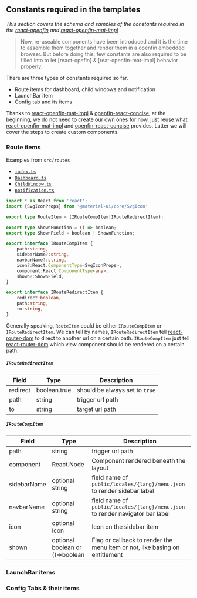 Constants required in the templates
---------
_This section covers the schema and samples of the constants required in the [react-openfin] and [react-openfin-mat-impl]_

> Now, re-useable components have been introduced and it is the time to assemble them together and render them in a 
> openfin embedded browser. But before doing this, few constants are also required to be filled into to let [react-opefin]
> & [reat-openfin-mat-impl] behavior properly.

There are three types of constants required so far.

- Route items for dashboard, child windows and notification
- LaunchBar item
- Config tab and its items

Thanks to [react-openfin-mat-impl] & [openfin-react-concise], at the beginning, we do not need to create our own ones for now, just reuse what 
[react-openfin-mat-impl] and [openfin-react-concise] provides. Latter we will cover the steps to create custom components. 

### Route items

Examples from `src/routes`
- [`index.ts`](https://github.com/openfin-js-app/openfin-react-concise/blob/master/src/routes/index.ts)
- [`Dashboard.ts`](https://github.com/openfin-js-app/openfin-react-concise/blob/master/src/routes/Dashboard.ts)
- [`ChildWindow.ts`](https://github.com/openfin-js-app/openfin-react-concise/blob/master/src/routes/ChildWindow.ts)
- [`notification.ts`](https://github.com/openfin-js-app/openfin-react-concise/blob/master/src/routes/notification.ts)

```typescript
import * as React from 'react';
import {SvgIconProps} from '@material-ui/core/SvgIcon'

export type RouteItem = (IRouteCompItem|IRouteRedirectItem);

export type ShownFunction = () => boolean;
export type ShownField = boolean | ShownFunction;

export interface IRouteCompItem {
    path:string,
    sidebarName?:string,
    navbarName?:string,
    icon?:React.ComponentType<SvgIconProps>,
    component:React.ComponentType<any>,
    shown?:ShownField,
}

export interface IRouteRedirectItem {
    redirect:boolean,
    path:string,
    to:string,
}
```
Generally speaking, `RouteItem` could be either `IRouteCompItem` or `IRouteRedirectItem`. We can tell by names, 
`IRouteRedirectItem` tell [react-router-dom] to direct to another url on a certain path. `IRouteCompItem` just tell 
[react-router-dom] which view component should be rendered on a certain path.  

##### `IRouteRedirectItem`

| Field | Type | Description |
| --- | --- | --- |
| redirect | boolean.true | should be always set to `true` |
| path | string | trigger url path |
| to | string | target url path |

##### `IRouteCompItem`

| Field | Type | Description |
| --- | --- | --- |
| path | string | trigger url path |
| component | React.Node | Component rendered beneath the layout |
| sidebarName | optional string | field name of `public/locales/{lang}/menu.json` to render sidebar label |
| navbarName | optional string | field name of `public/locales/{lang}/menu.json` to render navigator bar label |
| icon | optional Icon | Icon on the sidebar item |
| shown | optional boolean or ()=>boolean | Flag or callback to render the menu item or not, like basing on entitlement |


### LaunchBar items
### Config Tabs & their items

[react-openfin]:https://www.npmjs.com/package/react-openfin
[react-openfin-mat-impl]:https://www.npmjs.com/package/react-openfin-mat-impl

[react-router-dom]: https://www.npmjs.com/package/react-router-dom

[openfin-react-concise]:https://github.com/openfin-js-app/openfin-react-concise